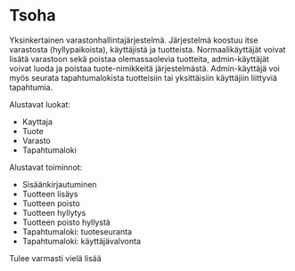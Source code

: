 <h1>Tsoha</h1>
<p>
Yksinkertainen varastonhallintajärjestelmä. Järjestelmä koostuu itse varastosta (hyllypaikoista), käyttäjistä ja tuotteista. Normaalikäyttäjät voivat lisätä varastoon sekä poistaa olemassaolevia tuotteita, admin-käyttäjät voivat luoda ja poistaa tuote-nimikkeitä järjestelmästä. Admin-käyttäjä voi myös seurata tapahtumalokista tuotteisiin tai yksittäisiin käyttäjiin liittyviä tapahtumia.
</p>

<p>
Alustavat luokat:
</p>
<ul>
 <li>Kayttaja</li>
 <li>Tuote</li>
 <li>Varasto</li>
 <li>Tapahtumaloki</li>
</ul>

<p>
Alustavat toiminnot:
</p>
<ul>
 <li>Sisäänkirjautuminen</li>
 <li>Tuotteen lisäys</li>
 <li>Tuotteen poisto</li>
 <li>Tuotteen hyllytys</li>
 <li>Tuotteen poisto hyllystä</li>
 <li>Tapahtumaloki: tuoteseuranta</li>
 <li>Tapahtumaloki: käyttäjävalvonta</li>
</ul>

<p>
Tulee varmasti vielä lisää
</p>
